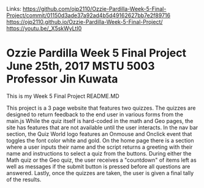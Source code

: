 Links:
https://github.com/ojp2110/Ozzie-Pardilla-Week-5-Final-Project/commit/01150d3ade37a92ad4b5d49162627bb7e2f89716
https://ojp2110.github.io/Ozzie-Pardilla-Week-5-Final-Project/
https://youtu.be/_X5skWyLtI0


# Ozzie Pardilla Week 5 Final Project June 25th, 2017 MSTU 5003 Professor Jin Kuwata
This is my Week 5 Final Project README.MD

This project is a 3 page website that features two quizzes. The quizzes are designed to return feedback to the
end user in various forms from the main.js
While the quiz itself is hard-coded in the math and Geo pages, the site has features that are not available until the user interacts.
In the nav bar section, the Quiz World logo features an Onmouse and Onclick event that toggles the font color white and gold.
On the home page there is a section where a user inputs their name and the script returns a greeting with their name and instructions to select a quiz from the buttons.
During either the Math quiz or the Geo quiz, the user receives a "countdown" of items left as well as messages if the submit button is pressed before all questions are answered.
Lastly, once the quizzes are taken, the user is given a final tally of the results.
